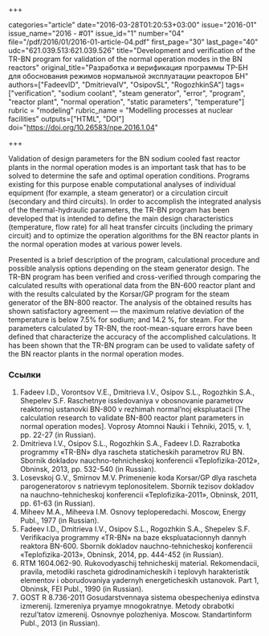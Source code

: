 +++

categories="article"
date="2016-03-28T01:20:53+03:00"
issue="2016-01"
issue_name="2016 - #01"
issue_id="1"
number="04"
file="/pdf/2016/01/2016-01-article-04.pdf"
first_page="30"
last_page="40"
udc="621.039.513:621.039.526"
title="Development and verification of the TR-BN program for validation of the normal operation modes in the BN reactors"
original_title="Разработка и верификация программы ТР-БН для обоснования режимов нормальной эксплуатации реакторов БН"
authors=["FadeevID", "DmitrievaIV", "OsipovSL", "RogozhkinSA"]
tags=["verification", "sodium coolant", "steam generator", "error", "program", "reactor plant", "normal operation", "static parameters", "temperature"]
rubric = "modeling"
rubric_name = "Modelling processes at nuclear facilities"
outputs=["HTML", "DOI"]
doi="https://doi.org/10.26583/npe.2016.1.04"

+++

Validation of design parameters for the BN sodium cooled fast reactor plants in the normal operation modes is an important task that has to be solved to determine the safe and optimal operation conditions. Programs existing for this purpose enable computational analyses of individual equipment (for example, a steam generator) or a circulation circuit (secondary and third circuits). In order to accomplish the integrated analysis of the thermal-hydraulic parameters, the TR-BN program has been developed that is intended to define the main design characteristics (temperature, flow rate) for all heat transfer circuits (including the primary circuit) and to optimize the operation algorithms for the BN reactor plants in the normal operation modes at various power levels.

Presented is a brief description of the program, calculational procedure and possible analysis options depending on the steam generator design. The TR-BN program has been verified and cross-verified through comparing the calculated results with operational data from the BN-600 reactor plant and with the results calculated by the Korsar/GP program for the steam generator of the BN-800 reactor. The analysis of the obtained results has shown satisfactory agreement — the maximum relative deviation of the temperature is below 7.5% for sodium; and 14.2 %, for steam. For the parameters calculated by TR-BN, the root-mean-square errors have been defined that characterize the accuracy of the accomplished calculations. It has been shown that the TR-BN program can be used to validate safety of the BN reactor plants in the normal operation modes.

### Ссылки

1. Fadeev I.D., Vorontsov V.E., Dmitrieva I.V., Osipov S.L., Rogozhkin S.A., Shepelev S.F. Raschetnye issledovaniya v obosnovanie parametrov reaktornoj ustanovki BN-800 v rezhimah normal’noj ekspluatacii [The calculation research to validate BN-800 reactor plant parameters in normal operation modes]. Voprosy Atomnoi Nauki i Tehniki, 2015, v. 1, pp. 22-27 (in Russian).
2. Dmitrieva I.V., Osipov S.L., Rogozhkin S.A., Fadeev I.D. Razrabotka programmy «TR-BN» dlya rascheta staticheskih parametrov RU BN. Sbornik dokladov nauchno-tehnicheskoj konferencii «Teplofizika-2012», Obninsk, 2013, pp. 532-540 (in Russian).
3. Losevskoj G.V., Smirnov M.V. Primenenie koda Korsar/GP dlya rascheta parogeneratorov s natrievym teplonositelem. Sbornik tezisov dokladov na nauchno-tehnicheskoj konferencii «Teplofizika-2011», Obninsk, 2011, pp. 61-63 (in Russian).
4. Miheev M.A., Miheeva I.M. Osnovy teploperedachi. Moscow, Energy Publ., 1977 (in Russian).
5. Fadeev I.D., Dmitrieva I.V., Osipov S.L., Rogozhkin S.A., Shepelev S.F. Verifikaciya programmy «TR-BN» na baze ekspluatacionnyh dannyh reaktora BN-600. Sbornik dokladov nauchno-tehnicheskoj konferencii «Teplofizika-2013», Obninsk, 2014, pp. 444-452 (in Russian).
6. RTM 1604.062-90. Rukovodyaschij tehnicheskij material. Rekomendacii, pravila, metodiki rascheta gidrodinamicheskih i teplovyh harakteristik elementov i oborudovaniya yadernyh energeticheskih ustanovok. Part 1, Obninsk, FEI Publ., 1990 (in Russian).
7. GOST R 8.736-2011 Gosudarstvennaya sistema obespecheniya edinstva izmerenij. Izmereniya pryamye mnogokratnye. Metody obrabotki rezul’tatov izmerenij. Osnovnye polozheniya. Moscow. Standartinform Publ., 2013 (in Russian).